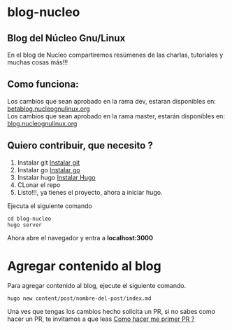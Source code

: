 # blog-nucleo


## Blog del Núcleo Gnu/Linux
En el blog de Nucleo compartiremos resúmenes de las charlas, tutoriales y muchas cosas más!!!

## Como funciona:
Los cambios que sean aprobado en la rama dev, estaran disponibles en: [betablog.nucleognulinux.org](betablog.nucleognulinux.org)  
Los cambios que sean aprobado en la rama master, estarán disponibles en: [blog.nucleognulinux.org](blog.nucleognulinux.org)


## Quiero contribuir, que necesito ?
1. Instalar git [Instalar git](https://www.atlassian.com/es/git/tutorials/install-git)
2. Instalar go [Instalar go](https://golang.org/doc/install)
3. Instalar hugo [Instalar Hugo](https://gohugo.io/getting-started/installing)
4. CLonar el repo
5. Listo!!!, ya tienes el proyecto, ahora a iniciar hugo.


Ejecuta el siguiente comando
```shell=
cd blog-nucleo
hugo server
```
Ahora abre el navegador y entra a **localhost:3000**

# Agregar contenido al blog
Para agregar contenido al blog, ejecute el siguiente comando.

```shell=
hugo new content/post/nombre-del-post/index.md
```
Una ves que tengas los cambios hecho solicita un PR, si no sabes como hacer un PR, te invitamos a que leas [Como hacer me primer PR ?](https://github.com/nucleognulinux/hacktoberFest2020/)